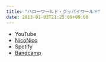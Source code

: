 ```yaml
---
title: "ハローワールド・グッバイワールド"
date: 2013-01-03T21:25:09+09:00
---
```


- YouTube
- [NicoNico](https://nico.ms/sm19744352)
- Spotify
- [Bandcamp](https://mikirihasshap.bandcamp.com/track/--47)

